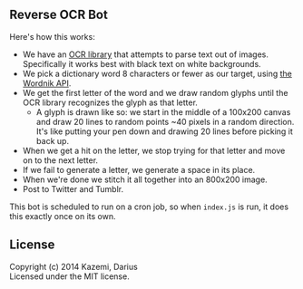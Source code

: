 ## Reverse OCR Bot

Here's how this works:

* We have an [OCR library](http://antimatter15.com/ocrad.js/demo.html) that attempts to parse text out of images. Specifically it works best with black text on white backgrounds.
* We pick a dictionary word 8 characters or fewer as our target, using [the Wordnik API](http://developer.wordnik.com/docs).
* We get the first letter of the word and we draw random glyphs until the OCR library recognizes the glyph as that letter.
  * A glyph is drawn like so: we start in the middle of a 100x200 canvas and draw 20 lines to random points ~40 pixels in a random direction. It's like putting your pen down and drawing 20 lines before picking it back up.
* When we get a hit on the letter, we stop trying for that letter and move on to the next letter.
* If we fail to generate a letter, we generate a space in its place.
* When we're done we stitch it all together into an 800x200 image.
* Post to Twitter and Tumblr.

This bot is scheduled to run on a cron job, so when `index.js` is run, it does this exactly once on its own.

## License
Copyright (c) 2014 Kazemi, Darius  
Licensed under the MIT license.
